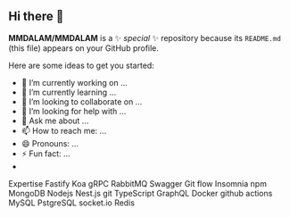 ## Hi there 👋

**MMDALAM/MMDALAM** is a ✨ _special_ ✨ repository because its `README.md` (this file) appears on your GitHub profile.

Here are some ideas to get you started:

- 🔭 I’m currently working on ...
- 🌱 I’m currently learning ...
- 👯 I’m looking to collaborate on ...
- 🤔 I’m looking for help with ...
- 💬 Ask me about ...
- 📫 How to reach me: ...
- 😄 Pronouns: ...
- ⚡ Fun fact: ...
- 
Expertise
Fastify Koa gRPC RabbitMQ Swagger Git flow Insomnia npm MongoDB Nodejs Nest.js git TypeScript GraphQL Docker github actions MySQL PstgreSQL socket.io Redis
